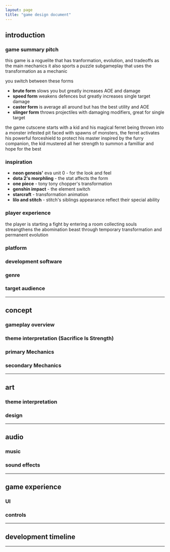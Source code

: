```yaml
---
layout: page
title: "game design document"
---
```


## **introduction**

### game summary pitch

this game is a roguelite that has tranformation, evolution, and tradeoffs as the main mechanics
it also sports a puzzle subgameplay that uses the transformation as a mechanic

you switch between these forms

- **brute form** slows you but greatly increases AOE and damage
- **speed form** weakens defences but greatly increases single target damage
- **caster form** is average all around but has the best utility and AOE
- **slinger form** throws projectiles with damaging modifiers, great for single target

the game cutscene starts with a kid and his magical ferret being thrown into a monster infested pit
faced with spawns of monsters, the ferret activates his powerful forceshield to protect his master
inspired by the furry companion, the kid mustered all her strength to summon a familliar and hope for the best

### inspiration

- **neon genesis'** eva unit 0 - for the look and feel
- **dota 2's morphling** - the stat affects the form
- **one piece** - tony tony chopper's transformation
- **genshin impact** - the element switch
- **starcraft** - transformation animation
- **lilo and stitch** - stitch's siblings appearance reflect their special ability

### player experience

the player is starting a fight by entering a room
collecting souls streangthens the abomination beast through temporary transformation and permanent evolution

### platform

### development software

### genre

### target audience

---

## **concept**

### gameplay overview

### theme interpretation (Sacrifice Is Strength)

### primary Mechanics

### secondary Mechanics

---

## **art**

### theme interpretation

### design

---

## **audio**

### music

### sound effects

---

## **game experience**

### UI

### controls

---

## **development timeline**

---

